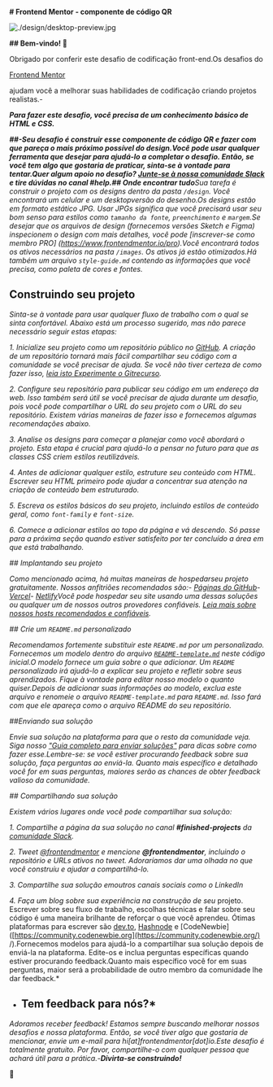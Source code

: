 **# Frontend Mentor - componente de código QR**

![./design/desktop-preview.jpg](./design/desktop-preview.jpg)

**## Bem-vindo! 👋**

Obrigado por conferir este desafio de codificação front-end.Os desafios do

[Frontend Mentor](https://www.frontendmentor.io/)

ajudam você a melhorar suas habilidades de codificação criando projetos realistas.-

***Para fazer este desafio, você precisa de um conhecimento básico de HTML e CSS.***

***##-Seu desafio é construir esse componente de código QR e fazer com que pareça o mais próximo possível do design.Você pode usar qualquer ferramenta que desejar para ajudá-lo a completar o desafio. Então, se você tem algo que gostaria de praticar, sinta-se à vontade para tentar.Quer algum apoio no desafio? [Junte-se à nossa comunidade Slack](https://www.frontendmentor.io/slack) e tire dúvidas no canal #help.## Onde encontrar tudo**Sua tarefa é construir o projeto com os designs dentro da pasta `/design`. Você encontrará um celular e um desktopversão do desenho.Os designs estão em formato estático JPG. Usar JPGs significa que você precisará usar seu bom senso para estilos como `tamanho da fonte`, `preenchimento` e `margem`.Se desejar que os arquivos de design (fornecemos versões Sketch e Figma) inspecionem o design com mais detalhes, você pode [inscrever-se como membro PRO] (https://www.frontendmentor.io/pro).Você encontrará todos os ativos necessários na pasta `/images`. Os ativos já estão otimizados.Há também um arquivo `style-guide.md` contendo as informações que você precisa, como paleta de cores e fontes.*

## Construindo seu projeto

*Sinta-se à vontade para usar qualquer fluxo de trabalho com o qual se sinta confortável. Abaixo está um processo sugerido, mas não parece necessário seguir estas etapas:*

*1. Inicialize seu projeto como um repositório público no [GitHub](https://github.com/). A criação de um repositório tornará mais fácil compartilhar seu código com a comunidade se você precisar de ajuda. Se você não tiver certeza de como fazer isso, [leia isto Experimente o Gitrecurso](https://try.github.io/).*

*2. Configure seu repositório para publicar seu código em um endereço da web. Isso também será útil se você precisar de ajuda durante um desafio, pois você pode compartilhar o URL do seu projeto com o URL do seu repositório. Existem várias maneiras de fazer isso e fornecemos algumas recomendações abaixo.*

*3. Analise os designs para começar a planejar como você abordará o projeto. Esta etapa é crucial para ajudá-lo a pensar no futuro para que as classes CSS criem estilos reutilizáveis.*

*4. Antes de adicionar qualquer estilo, estruture seu conteúdo com HTML. Escrever seu HTML primeiro pode ajudar a concentrar sua atenção na criação de conteúdo bem estruturado.*

*5. Escreva os estilos básicos do seu projeto, incluindo estilos de conteúdo geral, como `font-family` e `font-size`.*

*6. Comece a adicionar estilos ao topo da página e vá descendo. Só passe para a próxima seção quando estiver satisfeito por ter concluído a área em que está trabalhando.*

*## Implantando seu projeto*

*Como mencionado acima, há muitas maneiras de hospedarseu projeto gratuitamente. Nossos anfitriões recomendados são:- [Páginas do GitHub](https://pages.github.com/)- [Vercel](https://vercel.com/)- [Netlify](https://www.netlify.com/)Você pode hospedar seu site usando uma dessas soluções ou qualquer um de nossos outros provedores confiáveis. [Leia mais sobre nossos hosts recomendados e confiáveis](https://medium.com/frontend-mentor/frontend-mentor-trusted-hosting-providers-bf000dfebe).*

*## Crie um `README.md` personalizado*

*Recomendamos fortemente substituir este `README.md` por um personalizado. Fornecemos um modelo dentro do arquivo [`README-template.md`](https://www.notion.so/README-template.md) neste código inicial.O modelo fornece um guia sobre o que adicionar. Um `README` personalizado irá ajudá-lo a explicar seu projeto e refletir sobre seus aprendizados. Fique à vontade para editar nosso modelo o quanto quiser.Depois de adicionar suas informações ao modelo, exclua este arquivo e renomeie o arquivo `README-template.md` para `README.md`. Isso fará com que ele apareça como o arquivo README do seu repositório.*

*##Enviando sua solução*

*Envie sua solução na plataforma para que o resto da comunidade veja. Siga nosso ["Guia completo para enviar soluções"](https://medium.com/frontend-mentor/a-complete-guide-to-submitting-solutions-on-frontend-mentor-ac6384162248) para dicas sobre como fazer esse.Lembre-se: se você estiver procurando feedback sobre sua solução, faça perguntas ao enviá-la. Quanto mais específico e detalhado você for em suas perguntas, maiores serão as chances de obter feedback valioso da comunidade.*

*## Compartilhando sua solução*

*Existem vários lugares onde você pode compartilhar sua solução:*

*1. Compartilhe a página da sua solução no canal **#finished-projects** da [comunidade Slack](https://www.frontendmentor.io/slack).*

*2. Tweet [@frontendmentor](https://twitter.com/frontendmentor) e mencione **@frontendmentor**, incluindo o repositório e URLs ativos no tweet. Adoraríamos dar uma olhada no que você construiu e ajudar a compartilhá-lo.*

*3. Compartilhe sua solução emoutros canais sociais como o LinkedIn*

*4. Faça um blog sobre sua experiência na construção de seu* projeto. Escrever sobre seu fluxo de trabalho, escolhas técnicas e falar sobre seu código é uma maneira brilhante de reforçar o que você aprendeu. Ótimas plataformas para escrever são [dev.to](https://dev.to/), [Hashnode](https://hashnode.com/) e [CodeNewbie]([https://community.codenewbie.org](https://community.codenewbie.org/) /).Fornecemos modelos para ajudá-lo a compartilhar sua solução depois de enviá-la na plataforma. Edite-os e inclua perguntas específicas quando estiver procurando feedback.Quanto mais específico você for em suas perguntas, maior será a probabilidade de outro membro da comunidade lhe dar feedback.*

- ## Tem feedback para nós?*

*Adoramos receber feedback! Estamos sempre buscando melhorar nossos desafios e nossa plataforma. Então, se você tiver algo que gostaria de mencionar, envie um e-mail para hi[at]frontendmentor[dot]io.Este desafio é totalmente gratuito. Por favor, compartilhe-o com qualquer pessoa que achará útil para a prática.-**Divirta-se construindo!***

🚀